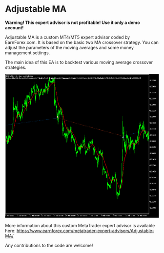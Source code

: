 # Adjustable MA

**Warning! This expert advisor is not profitable! Use it only a demo account!**

Adjustable MA is a custom MT4/MT5 expert advisor coded by EarnForex.com. It is based on the basic two MA crossover strategy. You can adjust the parameters of the moving averages and some money management settings.

The main idea of this EA is to backtest various moving average crossover strategies.

![Adjustable MA example trades on the daily chart in MetaTrader 5 Stratregy Tester](https://github.com/EarnForex/Adjustable-MA/blob/main/README_Images/adjustable-ma-ea-backtest-trades.png)

More information about this custom MetaTrader expert advisor is available here: https://www.earnforex.com/metatrader-expert-advisors/Adjustable-MA/

Any contributions to the code are welcome!
